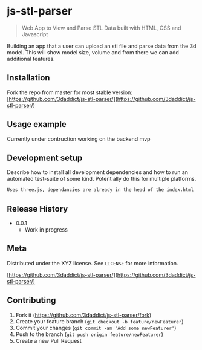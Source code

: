 # js-stl-parser
> Web App to View and Parse STL Data built with HTML, CSS and Javascript

Building an app that a user can upload an stl file and parse data from the 3d model. This will show model size, volume and from there we can add additional features.

## Installation
Fork the repo from master for most stable version: [https://github.com/3daddict/js-stl-parser/](https://github.com/3daddict/js-stl-parser/)

## Usage example

Currently under contruction working on the backend mvp

## Development setup

Describe how to install all development dependencies and how to run an automated test-suite of some kind. Potentially do this for multiple platforms.

```sh
Uses three.js, dependancies are already in the head of the index.html
```

## Release History

* 0.0.1
    * Work in progress

## Meta
Distributed under the XYZ license. See ``LICENSE`` for more information.

[https://github.com/3daddict/js-stl-parser/](https://github.com/3daddict/js-stl-parser/)

## Contributing

1. Fork it (<https://github.com/3daddict/js-stl-parser/fork>)
2. Create your feature branch (`git checkout -b feature/newFeaturer`)
3. Commit your changes (`git commit -am 'Add some newFeaturer'`)
4. Push to the branch (`git push origin feature/newFeaturer`)
5. Create a new Pull Request
